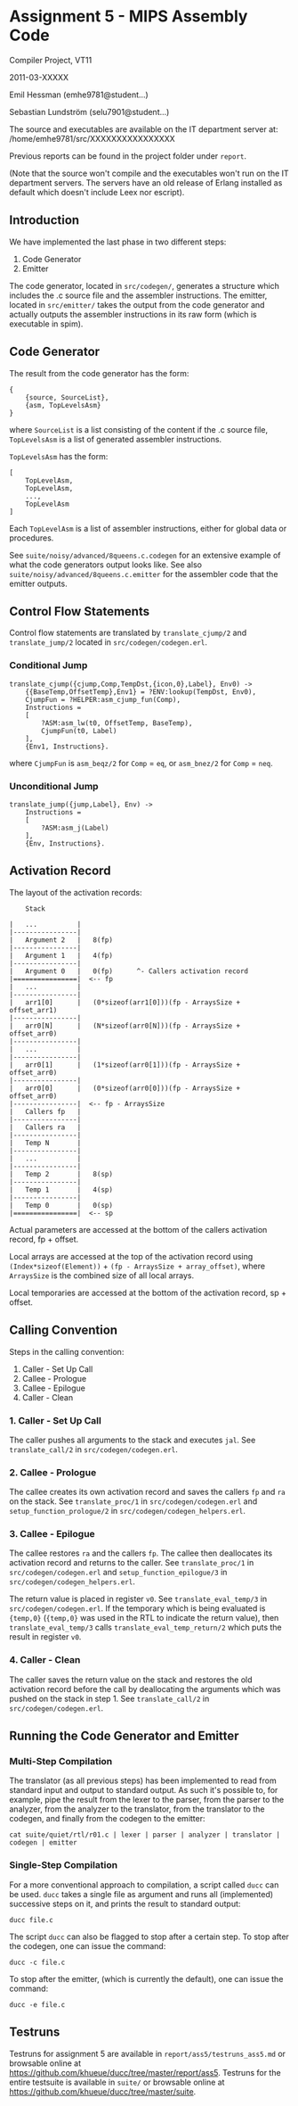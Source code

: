 # Assignment 5 - MIPS Assembly Code

Compiler Project, VT11

2011-03-XXXXX

Emil Hessman (emhe9781@student...)

Sebastian Lundström (selu7901@student...)

The source and executables are available on the IT department server at:
/home/emhe9781/src/XXXXXXXXXXXXXXXX

Previous reports can be found in the project folder under `report`.

(Note that the source won't compile and the executables won't run on the IT
department servers. The servers have an old release of Erlang installed as
default which doesn't include Leex nor escript).

## Introduction

We have implemented the last phase in two different steps:

  1. Code Generator
  2. Emitter

The code generator, located in `src/codegen/`, generates a structure which
includes the .c source file and the assembler instructions.
The emitter, located in `src/emitter/` takes the output from the code
generator and actually outputs the assembler instructions in its raw form
(which is executable in spim).

## Code Generator

The result from the code generator has the form:

    {
        {source, SourceList},
        {asm, TopLevelsAsm}
    }

where `SourceList` is a list consisting of the content if the .c source file,
`TopLevelsAsm` is a list of generated assembler instructions.

`TopLevelsAsm` has the form:

    [
        TopLevelAsm,
        TopLevelAsm,
        ...,
        TopLevelAsm
    ]

Each `TopLevelAsm` is a list of assembler instructions, either for global data
or procedures.

See `suite/noisy/advanced/8queens.c.codegen` for an extensive example of what
the code generators output looks like.
See also `suite/noisy/advanced/8queens.c.emitter` for the assembler code that
the emitter outputs.

## Control Flow Statements

Control flow statements are translated by `translate_cjump/2` and
`translate_jump/2` located in `src/codegen/codegen.erl`.

### Conditional Jump

    translate_cjump({cjump,Comp,TempDst,{icon,0},Label}, Env0) ->
        {{BaseTemp,OffsetTemp},Env1} = ?ENV:lookup(TempDst, Env0),
        CjumpFun = ?HELPER:asm_cjump_fun(Comp),
        Instructions =
        [
            ?ASM:asm_lw(t0, OffsetTemp, BaseTemp),
            CjumpFun(t0, Label)
        ],
        {Env1, Instructions}.

where `CjumpFun` is `asm_beqz/2` for `Comp` = `eq`, or `asm_bnez/2` for
`Comp` = `neq`.

### Unconditional Jump

    translate_jump({jump,Label}, Env) ->
        Instructions =
        [
            ?ASM:asm_j(Label)
        ],
        {Env, Instructions}.

## Activation Record

The layout of the activation records:

        Stack

    |   ...          |
    |----------------|
    |   Argument 2   |   8(fp)
    |----------------|
    |   Argument 1   |   4(fp)
    |----------------|
    |   Argument 0   |   0(fp)      ^- Callers activation record
    |================|  <-- fp
    |   ...          |
    |----------------|
    |   arr1[0]      |   (0*sizeof(arr1[0]))(fp - ArraysSize + offset_arr1)
    |----------------|
    |   arr0[N]      |   (N*sizeof(arr0[N]))(fp - ArraysSize + offset_arr0)
    |----------------|
    |   ...          |
    |----------------|
    |   arr0[1]      |   (1*sizeof(arr0[1]))(fp - ArraysSize + offset_arr0)
    |----------------|
    |   arr0[0]      |   (0*sizeof(arr0[0]))(fp - ArraysSize + offset_arr0)
    |----------------|  <-- fp - ArraysSize
    |   Callers fp   |
    |----------------|
    |   Callers ra   |
    |----------------|
    |   Temp N       |
    |----------------|
    |   ...          |
    |----------------|
    |   Temp 2       |   8(sp)
    |----------------|
    |   Temp 1       |   4(sp)
    |----------------|
    |   Temp 0       |   0(sp)
    |================|  <-- sp

Actual parameters are accessed at the bottom of the callers activation record,
fp + offset.

Local arrays are accessed at the top of the activation record using
`(Index*sizeof(Element))` + `(fp - ArraysSize + array_offset)`, where
`ArraysSize` is the combined size of all local arrays.

Local temporaries are accessed at the bottom of the activation record,
sp + offset.

## Calling Convention

Steps in the calling convention:

  1. Caller - Set Up Call
  2. Callee - Prologue
  3. Callee - Epilogue
  4. Caller - Clean

### 1. Caller - Set Up Call

The caller pushes all arguments to the stack and executes `jal`.  See
`translate_call/2` in `src/codegen/codegen.erl`.

### 2. Callee - Prologue

The callee creates its own activation record and saves the callers `fp` and
`ra` on the stack.
See `translate_proc/1` in `src/codegen/codegen.erl` and
`setup_function_prologue/2` in `src/codegen/codegen_helpers.erl`.

### 3. Callee - Epilogue

The callee restores `ra` and the callers `fp`. The callee then deallocates its
activation record and returns to the caller. See `translate_proc/1` in
`src/codegen/codegen.erl` and `setup_function_epilogue/3` in
`src/codegen/codegen_helpers.erl`.

The return value is placed in register `v0`. See `translate_eval_temp/3` in
`src/codegen/codegen.erl`. If the temporary which is being evaluated is
`{temp,0}` (`{temp,0}` was used in the RTL to indicate the return value),
then `translate_eval_temp/3` calls `translate_eval_temp_return/2`
which puts the result in register `v0`.

### 4. Caller - Clean

The caller saves the return value on the stack and restores the old activation
record before the call by deallocating the arguments which was pushed on the
stack in step 1. See `translate_call/2` in `src/codegen/codegen.erl`.

## Running the Code Generator and Emitter

### Multi-Step Compilation

The translator (as all previous steps) has been implemented to read from
standard input and output to standard output.
As such it's possible to, for example, pipe the result from the lexer to the
parser, from the parser to the analyzer, from the analyzer to the
translator, from the translator to the codegen, and finally from the codegen
to the emitter:

    cat suite/quiet/rtl/r01.c | lexer | parser | analyzer | translator | codegen | emitter

### Single-Step Compilation

For a more conventional approach to compilation, a script called `ducc` can
be used. `ducc` takes a single file as argument and runs all (implemented)
successive steps on it, and prints the result to standard output:

    ducc file.c

The script `ducc` can also be flagged to stop after a certain step. To stop
after the codegen, one can issue the command:

    ducc -c file.c

To stop after the emitter, (which is currently the default), one can issue the
command:

    ducc -e file.c

## Testruns

Testruns for assignment 5 are available in `report/ass5/testruns_ass5.md`
or browsable online at
<https://github.com/khueue/ducc/tree/master/report/ass5>. Testruns for the
entire testsuite is available in `suite/` or browsable online at
<https://github.com/khueue/ducc/tree/master/suite>.
